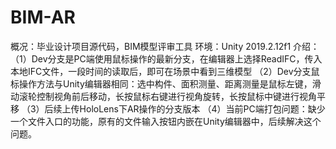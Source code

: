 # BIM-AR
概况：毕业设计项目源代码，BIM模型评审工具 
环境：Unity 2019.2.12f1 
介绍： 
（1）Dev分支是PC端使用鼠标操作的最新分支，在编辑器上选择ReadIFC，传入本地IFC文件，一段时间的读取后，即可在场景中看到三维模型 
（2）Dev分支鼠标操作方法与Unity编辑器相同：选中构件、面积测量、距离测量是鼠标左键，滑动滚轮控制视角前后移动，长按鼠标右键进行视角旋转，长按鼠标中键进行视角平移 
（3）后续上传HoloLens下AR操作的分支版本 
（4）当前PC端打包问题：缺少一个文件入口的功能，原有的文件输入按钮内嵌在Unity编辑器中，后续解决这个问题。
